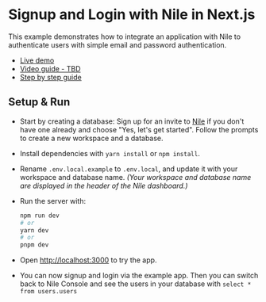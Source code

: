 # Signup and Login with Nile in Next.js

This example demonstrates how to integrate an application with Nile to authenticate users with simple email and password authentication.

- [Live demo](https://email-authn.vercel.app)
- [Video guide - TBD](TBD)
- [Step by step guide](https://www.thenile.dev/docs/user-authentication/email-login/nextjs)

## Setup & Run

- Start by creating a database: Sign up for an invite to [Nile](https://thenile.dev) if you don't have one already and choose "Yes, let's get started". Follow the prompts to create a new workspace and a database.

- Install dependencies with `yarn install` or `npm install`.

- Rename `.env.local.example` to `.env.local`, and update it with your workspace and database name. _(Your workspace and database name are displayed in the header of the Nile dashboard.)_

- Run the server with:

  ```bash
  npm run dev
  # or
  yarn dev
  # or
  pnpm dev
  ```

- Open [http://localhost:3000](http://localhost:3000) to try the app.

- You can now signup and login via the example app. Then you can switch back to Nile Console and see the users in your database with `select * from users.users`
